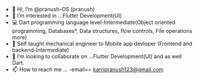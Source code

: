 - 👋 Hi, I’m @pranush-OS (pranush)
- 👀 I’m interested in ...Flutter Development(UI)
- 💻 Dart programming language level-Intermediate(Object oriented programming, Databases*, Data structures, flow controls, File operations more)
- 🌱 Self taught mechanical engineer to Mobile app devloper (Frontend and backend-Intermediate)
- 💞️ I’m looking to collaborate on ...Flutter Development(UI) and as well Dart.
- 📫 How to reach me ...
-email== karripranush123@gmail.com


<!---
pranush-OS/pranush-OS is a ✨ special ✨ repository because its `README.md` (this file) appears on your GitHub profile.
You can click the Preview link to take a look at your changes.
--->

